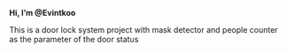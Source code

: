 **Hi, I’m @Evintkoo**


This is a door lock system project with mask detector and people counter as the parameter of the door status
